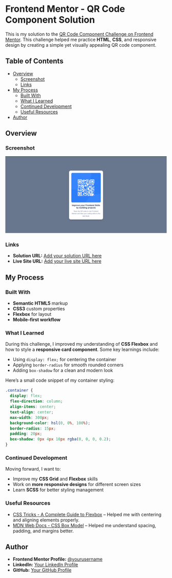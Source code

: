 
# Frontend Mentor - QR Code Component Solution  

This is my solution to the [QR Code Component Challenge on Frontend Mentor](https://www.frontendmentor.io/challenges/qr-code-component-iux_sIO_H). This challenge helped me practice **HTML**, **CSS**, and responsive design by creating a simple yet visually appealing QR code component.  

## Table of Contents  

- [Overview](#overview)  
  - [Screenshot](#screenshot)  
  - [Links](#links)  
- [My Process](#my-process)  
  - [Built With](#built-with)  
  - [What I Learned](#what-i-learned)  
  - [Continued Development](#continued-development)  
  - [Useful Resources](#useful-resources)  
- [Author](#author)  

## Overview  

### Screenshot  

![QR Code Component Screenshot](./images/screenshot.png)  

### Links  

- **Solution URL:** [Add your solution URL here](https://your-solution-url.com)  
- **Live Site URL:** [Add your live site URL here](https://balajibn64.github.io/QR-code/)  

## My Process  

### Built With  

- **Semantic HTML5** markup  
- **CSS3** custom properties  
- **Flexbox** for layout  
- **Mobile-first workflow**  

### What I Learned  

During this challenge, I improved my understanding of **CSS Flexbox** and how to style a **responsive card component**. Some key learnings include:  

- Using `display: flex;` for centering the container  
- Applying `border-radius` for smooth rounded corners  
- Adding `box-shadow` for a clean and modern look  

Here’s a small code snippet of my container styling:  

```css
.container {
  display: flex;
  flex-direction: column;
  align-items: center;
  text-align: center;
  max-width: 300px;
  background-color: hsl(0, 0%, 100%);
  border-radius: 15px;
  padding: 20px;
  box-shadow: 0px 4px 10px rgba(0, 0, 0, 0.2);
}
```  

### Continued Development  

Moving forward, I want to:  

- Improve my **CSS Grid** and **Flexbox** skills  
- Work on **more responsive designs** for different screen sizes  
- Learn **SCSS** for better styling management  

### Useful Resources  

- [CSS Tricks - A Complete Guide to Flexbox](https://css-tricks.com/snippets/css/a-guide-to-flexbox/) – Helped me with centering and aligning elements properly.  
- [MDN Web Docs - CSS Box Model](https://developer.mozilla.org/en-US/docs/Web/CSS/box_model) – Helped me understand spacing, padding, and margins better.  

## Author  

- **Frontend Mentor Profile:** [@yourusername](https://www.frontendmentor.io/profile/Balajibn64)  
- **LinkedIn:** [Your LinkedIn Profile](https://www.linkedin.com/in/balaji64/)  
- **GitHub:** [Your GitHub Profile](https://github.com/Balajibn64)  

